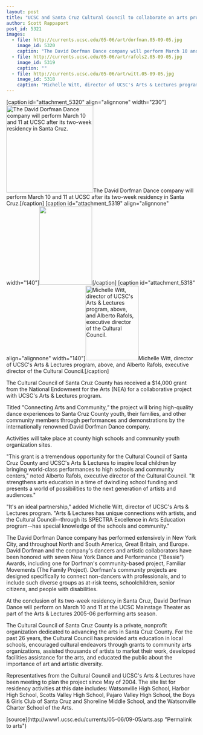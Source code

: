 ```yaml
---
layout: post
title: "UCSC and Santa Cruz Cultural Council to collaborate on arts project with NEA grant"
author: Scott Rappaport
post_id: 5321
images:
  - file: http://currents.ucsc.edu/05-06/art/dorfman.05-09-05.jpg
    image_id: 5320
    caption: "The David Dorfman Dance company will perform March 10 and 11 at UCSC after its two-week residency in Santa Cruz."
  - file: http://currents.ucsc.edu/05-06/art/rafols2.05-09-05.jpg
    image_id: 5319
    caption: ""
  - file: http://currents.ucsc.edu/05-06/art/witt.05-09-05.jpg
    image_id: 5318
    caption: "Michelle Witt, director of UCSC's Arts & Lectures program, above, and Alberto Rafols, executive director of the Cultural Council."
---
```


[caption id="attachment_5320" align="alignnone" width="230"]<a href="http://localhost/mysite/wp-content/uploads/2005/09/dorfman.05-09-05.jpg"><img class="size-full wp-image-5320" src="http://localhost/mysite/wp-content/uploads/2005/09/dorfman.05-09-05.jpg" alt="The David Dorfman Dance company will perform March 10 and 11 at UCSC after its two-week residency in Santa Cruz." width="230" height="231" /></a>The David Dorfman Dance company will perform March 10 and 11 at UCSC after its two-week residency in Santa Cruz.[/caption]
[caption id="attachment_5319" align="alignnone" width="140"]<a href="http://localhost/mysite/wp-content/uploads/2005/09/rafols2.05-09-05.jpg"><img class="size-full wp-image-5319" src="http://localhost/mysite/wp-content/uploads/2005/09/rafols2.05-09-05.jpg" alt="" width="140" height="207" /></a>[/caption]
[caption id="attachment_5318" align="alignnone" width="140"]<a href="http://localhost/mysite/wp-content/uploads/2005/09/witt.05-09-05.jpg"><img class="size-full wp-image-5318" src="http://localhost/mysite/wp-content/uploads/2005/09/witt.05-09-05.jpg" alt="Michelle Witt, director of UCSC's Arts & Lectures program, above, and Alberto Rafols, executive director of the Cultural Council." width="140" height="197" /></a>Michelle Witt, director of UCSC's Arts & Lectures program, above, and Alberto Rafols, executive director of the Cultural Council.[/caption]
<a name="content" id="content"></a>
<p>
  The Cultural Council of Santa Cruz County has received a $14,000 grant from the National Endowment for the Arts (NEA) for a collaborative project with UCSC's Arts &amp; Lectures program.
</p>
<p>
  Titled "Connecting Arts and Community<em>,"</em> the project will bring high-quality dance experiences to Santa Cruz County youth, their families, and other community members through performances and demonstrations by the internationally renowned David Dorfman Dance company.
</p>
<p>
  Activities will take place at county high schools and community youth organization sites.
</p>
<p>
  "This grant is a tremendous opportunity for the Cultural Council of Santa Cruz County and UCSC's Arts &amp; Lectures to inspire local children by bringing world-class performances to high schools and community centers," noted Alberto Rafols, executive director of the Cultural Council. "It strengthens arts education in a time of dwindling school funding and presents a world of possibilities to the next generation of artists and audiences."
</p>
<p>
  "It's an ideal partnership," added Michelle Witt, director of UCSC's Arts &amp; Lectures program. "Arts &amp; Lectures has unique connections with artists, and the Cultural Council--through its SPECTRA Excellence in Arts Education program--has special knowledge of the schools and community."
</p>
<p>
  The David Dorfman Dance company has performed extensively in New York City, and throughout North and South America, Great Britain, and Europe. David Dorfman and the company's dancers and artistic collaborators have been honored with seven New York Dance and Performance ("Bessie") Awards, including one for Dorfman's community-based project, Familiar Movements (The Family Project). Dorfman's community projects are designed specifically to connect non-dancers with professionals, and to include such diverse groups as at-risk teens, schoolchildren, senior citizens, and people with disabilities.
</p>
<p>
  At the conclusion of its two-week residency in Santa Cruz, David Dorfman Dance will perform on March 10 and 11 at the UCSC Mainstage Theater as part of the Arts &amp; Lectures 2005-06 performing arts season.
</p>
<p>
  The Cultural Council of Santa Cruz County is a private, nonprofit organization dedicated to advancing the arts in Santa Cruz County. For the past 26 years, the Cultural Council has provided arts education in local schools, encouraged cultural endeavors through grants to community arts organizations, assisted thousands of artists to market their work, developed facilities assistance for the arts, and educated the public about the importance of art and artistic diversity.
</p>
<p>
  Representatives from the Cultural Council and UCSC's Arts &amp; Lectures have been meeting to plan the project since May of 2004. The site list for residency activities at this date includes: Watsonville High School, Harbor High School, Scotts Valley High School, Pajaro Valley High School, the Boys &amp; Girls Club of Santa Cruz and Shoreline Middle School, and the Watsonville Charter School of the Arts.
</p>
<p>
  <input name="t1" size="-1" type="hidden">
</p>




</p>
[source](http://www1.ucsc.edu/currents/05-06/09-05/arts.asp "Permalink to arts")

